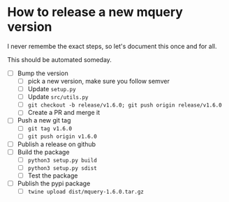# How to release a new mquery version

I never remembe the exact steps, so let's document this once and for all.

This should be automated someday.

* [ ] Bump the version
  * [ ] pick a new version, make sure you follow semver
  * [ ] Update `setup.py`
  * [ ] Update `src/utils.py`
  * [ ] `git checkout -b release/v1.6.0; git push origin release/v1.6.0`
  * [ ] Create a PR and merge it
* [ ] Push a new git tag
  * [ ] `git tag v1.6.0`
  * [ ] `git push origin v1.6.0`
* [ ] Publish a release on github
* [ ] Build the package
    * [ ] `python3 setup.py build`
    * [ ] `python3 setup.py sdist`
    * [ ] Test the package
* [ ] Publish the pypi package
  * [ ] `twine upload dist/mquery-1.6.0.tar.gz`
